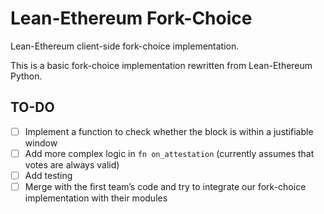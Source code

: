 # Lean-Ethereum Fork-Choice

Lean-Ethereum client-side fork-choice implementation.

This is a basic fork-choice implementation rewritten from Lean-Ethereum Python.

## TO-DO
- [ ] Implement a function to check whether the block is within a justifiable window  
- [ ] Add more complex logic in `fn on_attestation` (currently assumes that votes are always valid)
- [ ] Add testing  
- [ ] Merge with the first team’s code and try to integrate our fork-choice implementation with their modules  
